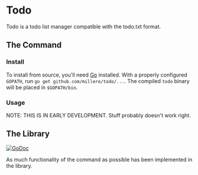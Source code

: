 # Todo

Todo is a todo list manager compatible with the todo.txt format.

## The Command

### Install

To install from source, you'll need [Go](https://golang.org) installed. With a properly configured
`GOPATH`, run `go get github.com/millere/todo/...`. The compiled `todo` binary will be placed in `$GOPATH/bin`.

### Usage

NOTE: THIS IS IN EARLY DEVELOPMENT. Stuff probably doesn't work right.

## The Library

[![GoDoc](https://godoc.org/github.com/millere/todo?status.svg)](https://godoc.org/github.com/millere/todo)

As much functionality of the command as possible has been implemented in the library.

